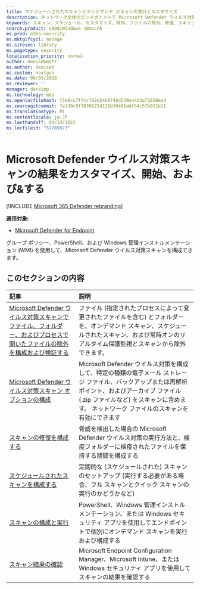 ```yaml
---
title: スケジュールされたスキャンとオンデマンド スキャンの実行とカスタマイズ
description: ネットワーク全体のエンドポイントで Microsoft Defender ウイルス対策スキャンをカスタマイズして開始します。
keywords: スキャン、スケジュール、カスタマイズ、除外、ファイルの除外、修復、スキャン結果、検疫、脅威の削除、クイック スキャン、フル スキャン、Microsoft Defender Antivirus
search.product: eADQiWindows 10XVcnh
ms.prod: m365-security
ms.mktglfcycl: manage
ms.sitesec: library
ms.pagetype: security
localization_priority: normal
author: denisebmsft
ms.author: deniseb
ms.custom: nextgen
ms.date: 09/03/2018
ms.reviewer: ''
manager: dansimp
ms.technology: mde
ms.openlocfilehash: f3e0cc7ffccf02e24b9746d539a44d3a72810ead
ms.sourcegitcommit: 7a339c9f7039825d131b39481ddf54c57b021b11
ms.translationtype: MT
ms.contentlocale: ja-JP
ms.lasthandoff: 04/14/2021
ms.locfileid: "51765673"
---
```

# <a name="customize-initiate-and-review-the-results-of-microsoft-defender-antivirus-scans--remediation"></a>Microsoft Defender ウイルス対策スキャンの結果をカスタマイズ、開始、および&する

[!INCLUDE [Microsoft 365 Defender rebranding](../../includes/microsoft-defender.md)]


**適用対象:**

- [Microsoft Defender for Endpoint](/microsoft-365/security/defender-endpoint/)

グループ ポリシー、PowerShell、および Windows 管理インストルメンテーション (WMI) を使用して、Microsoft Defender ウイルス対策スキャンを構成できます。 

## <a name="in-this-section"></a>このセクションの内容

| 記事 | 説明 |
|:---|:---|
|[Microsoft Defender ウイルス対策スキャンでファイル、フォルダー、およびプロセスで開いたファイルの除外を構成および検証する](configure-exclusions-microsoft-defender-antivirus.md) | ファイル (指定されたプロセスによって変更されたファイルを含む) とフォルダーを、オンデマンド スキャン、スケジュールされたスキャン、および常時オンのリアルタイム保護監視とスキャンから除外できます。 |
|[Microsoft Defender ウイルス対策スキャン オプションの構成](configure-advanced-scan-types-microsoft-defender-antivirus.md) | Microsoft Defender ウイルス対策を構成して、特定の種類の電子メール ストレージ ファイル、バックアップまたは再解析ポイント、およびアーカイブ ファイル (.zip ファイルなど) をスキャンに含めます。 ネットワーク ファイルのスキャンを有効にできます |
|[スキャンの修復を構成する](configure-remediation-microsoft-defender-antivirus.md) | 脅威を検出した場合の Microsoft Defender ウイルス対策の実行方法と、検疫フォルダーに検疫されたファイルを保持する期間を構成する |
|[スケジュールされたスキャンを構成する](scheduled-catch-up-scans-microsoft-defender-antivirus.md) | 定期的な (スケジュールされた) スキャンのセットアップ (実行する必要がある場合、フル スキャンとクイック スキャンの実行のかどうかなど) |
|[スキャンの構成と実行](run-scan-microsoft-defender-antivirus.md) | PowerShell、Windows 管理インストルメンテーション、または Windows セキュリティ アプリを使用してエンドポイントで個別にオンデマンド スキャンを実行および構成する |
|[スキャン結果の確認](review-scan-results-microsoft-defender-antivirus.md) | Microsoft Endpoint Configuration Manager、Microsoft Intune、または Windows セキュリティ アプリを使用してスキャンの結果を確認する |
